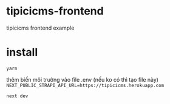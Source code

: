 # tipicicms-frontend
tipicicms frontend example

# install 
`yarn`

thêm biến môi trường vào file .env (nếu ko có thì tạo file này)
`NEXT_PUBLIC_STRAPI_API_URL=https://tipicicms.herokuapp.com`

`next dev`

